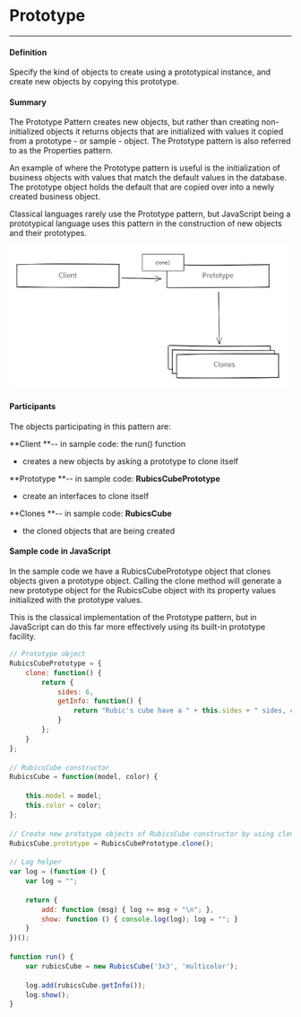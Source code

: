 # Prototype

---

#### Definition

Specify the kind of objects to create using a prototypical instance, and create new objects by copying this prototype.

#### 

#### Summary

The Prototype Pattern creates new objects, but rather than creating non-initialized objects it returns objects that are initialized with values it copied from a prototype - or sample - object. The Prototype pattern is also referred to as the Properties pattern.

An example of where the Prototype pattern is useful is the initialization of business objects with values that match the default values in the database. The prototype object holds the default that are copied over into a newly created business object.

Classical languages rarely use the Prototype pattern, but JavaScript being a prototypical language uses this pattern in the construction of new objects and their prototypes.

![](/assets/prototype.png)

#### Participants

The objects participating in this pattern are:

**Client **-- in sample code: the run\(\) function

* creates a new objects by asking a prototype to clone itself

**Prototype **-- in sample code: **RubicsCubePrototype**

* create an interfaces to clone itself

**Clones **-- in sample code: **RubicsCube**

* the cloned objects that are being created

#### 

#### Sample code in JavaScript

In the sample code we have a RubicsCubePrototype object that clones objects given a prototype object. Calling the clone method will generate a new prototype object for the RubicsCube object with its property values initialized with the prototype values.

This is the classical implementation of the Prototype pattern, but in JavaScript can do this far more effectively using its built-in prototype facility.

```js
// Prototype object
RubicsCubePrototype = {
	clone: function() {
		return {
			sides: 6,
			getInfo: function() {
				return "Rubic's cube have a " + this.sides + " sides, color " + this.color + " and model " + this.model;
			}
		};
	}
};

// RubicsCube constructor
RubicsCube = function(model, color) {

	this.model = model;
	this.color = color;
};

// Create new prototype objects of RubicsCube constructor by using clone method
RubicsCube.prototype = RubicsCubePrototype.clone();

// Log helper
var log = (function () {
	var log = "";

	return {
		add: function (msg) { log += msg + "\n"; },
		show: function () { console.log(log); log = ""; }
	}
})();

function run() {
	var rubicsCube = new RubicsCube('3x3', 'multicolor');
	
	log.add(rubicsCube.getInfo());
	log.show();
}
```




